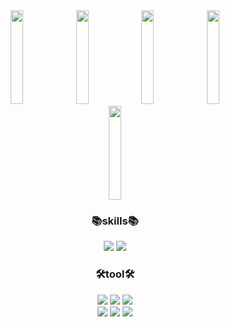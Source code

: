 <div align=center>
<img src="https://github.com/igeonbs/igeonbs/assets/149852287/1ba350e2-a9a8-47dd-baad-70b1befcd7dc" width="20%" height="150">
<img src="https://github.com/igeonbs/igeonbs/assets/149852287/6adb9d70-970f-450d-b574-2f0e4a59cec1" width="20%" height="150">
<img src="https://github.com/igeonbs/igeonbs/assets/149852287/b72bc089-e459-496e-96a5-03310fbff7da"  width="20%" height="150">
<img src="https://github.com/igeonbs/igeonbs/assets/149852287/6adb9d70-970f-450d-b574-2f0e4a59cec1" width="20%" height="150">
<img src="https://github.com/igeonbs/igeonbs/assets/149852287/1ba350e2-a9a8-47dd-baad-70b1befcd7dc" width="20%" height="150">
</div>
<div align=center>
      <h3>📚skills📚</h3>
</div>
<div align=center>
 <img src="https://img.shields.io/badge/Python-3776AB?style=flat&logo=Python&logoColor=white"/>
 <img src="https://img.shields.io/badge/C++-8669AE?style=flat&logo=cplusplus&logoColor=white"/>
</div>
 <div align=center>
 <h3>🛠tool🛠</h3>
</div>
<div align=center>
 <img src="https://img.shields.io/badge/Kaggle-20BEFF?style=flat&logo=Kaggle&logoColor=white"/>
 <img src="https://img.shields.io/badge/BurpSuite-0099B0?style=flat&logo=Hotwire&logoColor=white"/>
 <img src="https://img.shields.io/badge/Visualstudio-007ACC?style=flat&logo=visualstudiocode&logoColor=white"/>
</div>
<div align=center>
 <img src="https://img.shields.io/badge/Wireshark-1679A7?style=flat&logo=Wireshark&logoColor=white"/>
 <img src="https://img.shields.io/badge/KaliLinux-20BEFF?style=flat&logo=kalilinux&logoColor=white"/>
 <img src="https://img.shields.io/badge/VMware-607078?style=flat&logo=VMware&logoColor=white"/>
</div>

